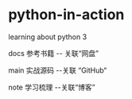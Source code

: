 # python-in-action
learning about python 3

docs   参考书籍   -- 关联“网盘”

main   实战源码   --关联 “GitHub“

note    学习梳理  --关联“博客”